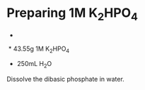 # Preparing 1M K<sub>2</sub>HPO<sub>4</sub>
-
  * 43.55g 1M K<sub>2</sub>HPO<sub>4</sub>
  * 250mL H<sub>2</sub>O

Dissolve the dibasic phosphate in water.



